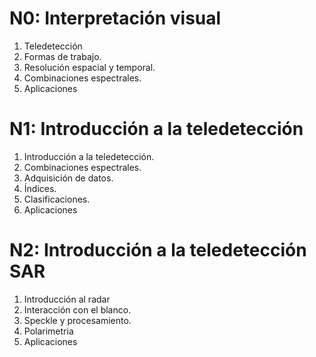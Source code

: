 # N0: Interpretación visual
1. Teledetección
2. Formas de trabajo.
3. Resolución espacial y temporal.
4. Combinaciones espectrales.
5. Aplicaciones

# N1: Introducción a la teledetección
1. Introducción a la teledetección.
2. Combinaciones espectrales.
3. Adquisición de datos.
4. Índices.
5. Clasificaciones.
6. Aplicaciones

# N2: Introducción a la teledetección SAR
1. Introducción al radar
2. Interacción con el blanco.
3. Speckle y procesamiento.
4. Polarimetria
5. Aplicaciones
